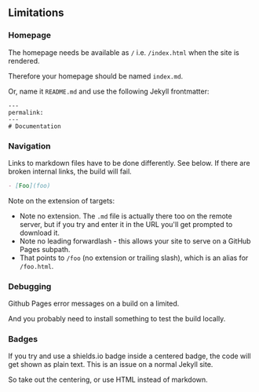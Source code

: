 ## Limitations

### Homepage

The homepage needs be available as `/` i.e. `/index.html` when the site is rendered. 

Therefore your homepage should be named `index.md`. 

Or, name it `README.md` and use the following Jekyll frontmatter:

```
---
permalink:
---
# Documentation
```

### Navigation

Links to markdown files have to be done differently. See below. If there are broken internal links, the build will fail.

```md
- [Foo](foo)
```

Note on the extension of targets:

- Note no extension. The `.md` file is actually there too on the remote server, but if you try and enter it in the URL you'll get prompted to download it.
- Note no leading forwardlash - this allows your site to serve on a GitHub Pages subpath.
- That points to `/foo` (no extension or trailing slash), which is an alias for `/foo.html`.

### Debugging

Github Pages error messages on a build on a limited.

And you probably need to install something to test the build locally.

### Badges

If you try and use a shields.io badge inside a centered badge, the code will get shown as plain text. This is an issue on a normal Jekyll site.

So take out the centering, or use HTML instead of markdown.
